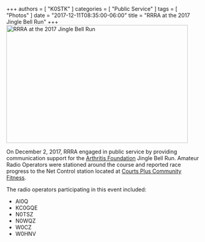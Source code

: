 +++
authors = [ "K0STK" ]
categories = [ "Public Service" ]
tags = [ "Photos" ]
date = "2017-12-11T08:35:00-06:00"
title = "RRRA at the 2017 Jingle Bell Run"
+++
<a data-flickr-embed="true"  href="https://www.flickr.com/photos/rrra-fargo/25114100698/in/dateposted-public/" title="RRRA at the 2017 Jingle Bell Run"><img src="https://farm5.staticflickr.com/4521/25114100698_dcb1027ea8.jpg" width="474" height="309" alt="RRRA at the 2017 Jingle Bell Run"></a><script async src="//embedr.flickr.com/assets/client-code.js" charset="utf-8"></script>
<!--more-->

On December 2, 2017, RRRA engaged in public service
by providing communication support for the
[Arthritis Foundation](http://www.arthritis.org/north-dakota/)
Jingle Bell Run. Amateur Radio Operators were stationed around the course
and reported race progress to the Net Control station located at
[Courts Plus Community Fitness](/places/courts-plus-community-fitness/).

The radio operators participating in this event included:

* AI0Q
* KC0GQE
* N0TSZ
* N0WQZ
* W0CZ
* W0HNV
